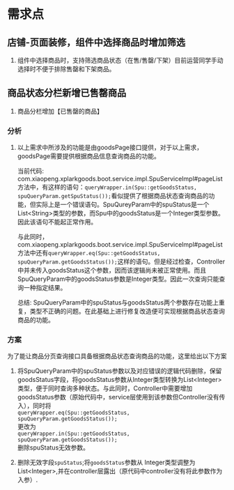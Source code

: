 # 需求点

## 店铺-页面装修，组件中选择商品时增加筛选

1. 组件中选择商品时，支持筛选商品状态（在售/售罄/下架）目前运营同学手动选择时不便于排除售罄和下架商品。  

## 商品状态分栏新增已售罄商品

1. 商品分栏增加【已售罄的商品】

### 分析

1. 以上需求中所涉及的功能是由goodsPage接口提供，对于以上需求，goodsPage需要提供根据商品信息查询商品的功能。  

    当前代码: com.xiaopeng.xplarkgoods.boot.service.impl.SpuServiceImpl#pageList方法中，有这样的语句：`queryWrapper.in(Spu::getGoodsStatus, spuQueryParam.getSpuStatus());`看似提供了根据商品状态查询商品的功能，但实际上是一个错误语句。SpuQureyParam中的spuStatus是一个List\<String\>类型的参数，而Spu中的goodsStatus是一个Integer类型参数。因此该语句不能起正常作用。

    与此同时，com.xiaopeng.xplarkgoods.boot.service.impl.SpuServiceImpl#pageList方法中还有`queryWrapper.eq(Spu::getGoodsStatus, spuQueryParam.getGoodsStatus());`这样的语句。但是经过检查，Controller中并未传入goodsStatus这个参数，因而该逻辑尚未被正常使用。而且SpuQueryParam中的goodsStatus参数是Integer类型。因此一次查询只能查询一种指定结果。

    总结: SpuQueryParam中的spuStatus与goodsStatus两个参数存在功能上重复，类型不正确的问题。在此基础上进行修复改造便可实现根据商品状态查询商品的功能。

### 方案

为了能让商品分页查询接口具备根据商品状态查询商品的功能，这里给出以下方案  

1. 将SpuQueryParam中的spuStatus参数以及对应错误的逻辑代码删除，保留goodsStatus字段，将goodsStatus参数从Integer类型转换为List\<Integer\>类型，便于同时查询多种状态。与此同时，Controller中需要增加goodsStatus参数（原始代码中，service层使用到该参数但Controller没有传入），同时将  
`queryWrapper.eq(Spu::getGoodsStatus, spuQueryParam.getGoodsStatus());`  
更改为  
`queryWrapper.in(Spu::getGoodsStatus, spuQueryParam.getGoodsStatus());`  
删除spuStatus无效参数。

2. 删除无效字段`spuStatus`;将`goodsStatus`参数从 Integer类型调整为List\<Integer\>,并在controller层露出（原代码中controller没有将此参数作为入参）.
